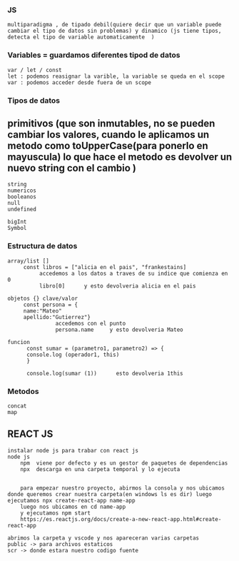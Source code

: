 ### JS
~~~
multiparadigma , de tipado debil(quiere decir que un variable puede cambiar el tipo de datos sin problemas) y dinamico (js tiene tipos, detecta el tipo de variable automaticamente  )
~~~
### Variables = guardamos diferentes tipod de datos 
~~~
var / let / const
let : podemos reasignar la varible, la variable se queda en el scope
var : podemos acceder desde fuera de un scope 
 ~~~

### Tipos de datos
## primitivos (que son inmutables, no se pueden cambiar los valores, cuando le aplicamos un metodo como toUpperCase(para ponerlo en mayuscula) lo que hace el metodo es devolver un nuevo string con el cambio )
~~~
string
numericos
booleanos
null
undefined

bigInt
Symbol
~~~

### Estructura de datos 
~~~
array/list []
     const libros = ["alicia en el pais", "frankestains]
          accedemos a los datos a traves de su indice que comienza en 0 
          libro[0]      y esto devolveria alicia en el pais
     
objetos {} clave/valor
     const persona = {
     name:"Mateo"
     apellido:"Gutierrez"}
               accedemos con el punto 
               persona.name     y esto devolveria Mateo
      
funcion 
      const sumar = (parametro1, parametro2) => {
      console.log (operador1, this)
      }
      
      console.log(sumar (1))      esto devolveria 1this
~~~

### Metodos
~~~
concat
map

~~~

## REACT JS
~~~
instalar node js para trabar con react js
node js
    npm  viene por defecto y es un gestor de paquetes de dependencias  
    npx  descarga en una carpeta temporal y lo ejecuta 
    
    
    para empezar nuestro proyecto, abirmos la consola y nos ubicamos donde queremos crear nuestra carpeta(en windows ls es dir) luego ejecutamos npx create-react-app name-app
    luego nos ubicamos en cd name-app
    y ejecutamos npm start 
    https://es.reactjs.org/docs/create-a-new-react-app.html#create-react-app

abrimos la carpeta y vscode y nos apareceran varias carpetas
public -> para archivos estaticos
scr -> donde estara nuestro codigo fuente




~~~


